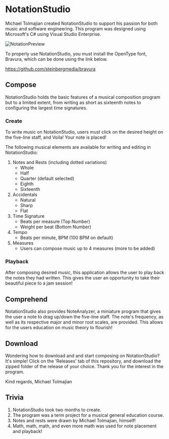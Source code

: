 # NotationStudio
Michael Tolmajian created NotationStudio to support his passion for both music and software engineering. This program was designed using Microsoft's C# using Visual Studio Enterprise. 

![NotationPreview](https://github.com/MikeTolma10/NotationStudio/assets/112536402/672f8a08-1271-459c-b08f-a7bb464124e0)  

To properly use NotationStudio, you must install the OpenType font, Bravura, which can be done using the link below.  

https://github.com/steinbergmedia/bravura

## Compose
NotationStudio holds the basic features of a musical composition program but to a limited extent, from writing as short as sixteenth notes to configuring the largest time signatures.

### Create
To write music on NotationStudio, users must click on the desired height on the five-line staff, and Voila! Your note is placed!

The following musical elements are available for writing and editing in NotationStudio:
1) Notes and Rests (including dotted variations)
   - Whole
   - Half
   - Quarter (default selected)
   - Eighth
   - Sixteenth
2) Accidentals
   - Natural
   - Sharp
   - Flat
3) Time Signature
   - Beats per measure (Top Number)
   - Weight per beat (Bottom Number)
4) Tempo
   - Beats per minute, BPM (100 BPM on default)
5) Measures
   - Users can compose music up to 4 measures (more to be added)

### Playback
After composing desired music, this application allows the user to play back the notes they had written. This gives the user an opportunity to take their beautiful piece to a jam session!

## Comprehend
NotationStudio also provides NoteAnalyzer, a miniature program that gives the user a note to drag up/down the five-line staff. The note's frequency, as well as its respective major and minor root scales, are provided.
This allows for the users education on music theory to flourish!

## Download
Wondering how to download and and start composing on NotationStudio? It's simple! Click on the 'Releases' tab of this repository, and download the zipped folder of the release of your choice. Thank you for the interest in the program.

   Kind regards,
   Michael Tolmajian

## Trivia
1) NotationStudio took two months to create.
2) The program was a term project for a musical general education course.
3) Notes and rests were drawn by Michael Tolmajian, himself!
4) Math, math, math, and even more math was used for note placement and playback!
